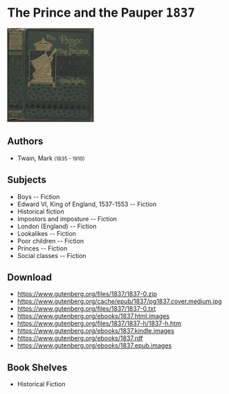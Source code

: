 # The Prince and the Pauper <kbd>1837</kbd>

![](./cover.medium.jpg "")

## Authors


 - Twain, Mark <small>(1835 - 1910)</small>

## Subjects


 - Boys -- Fiction
 - Edward VI, King of England, 1537-1553 -- Fiction
 - Historical fiction
 - Impostors and imposture -- Fiction
 - London (England) -- Fiction
 - Lookalikes -- Fiction
 - Poor children -- Fiction
 - Princes -- Fiction
 - Social classes -- Fiction

## Download


 - https://www.gutenberg.org/files/1837/1837-0.zip
 - https://www.gutenberg.org/cache/epub/1837/pg1837.cover.medium.jpg
 - https://www.gutenberg.org/files/1837/1837-0.txt
 - https://www.gutenberg.org/ebooks/1837.html.images
 - https://www.gutenberg.org/files/1837/1837-h/1837-h.htm
 - https://www.gutenberg.org/ebooks/1837.kindle.images
 - https://www.gutenberg.org/ebooks/1837.rdf
 - https://www.gutenberg.org/ebooks/1837.epub.images

## Book Shelves


 - Historical Fiction
